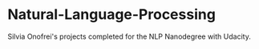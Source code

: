 # Natural-Language-Processing
Silvia Onofrei's projects completed for the NLP Nanodegree with Udacity.
